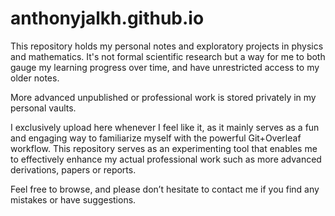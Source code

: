 # anthonyjalkh.github.io

This repository holds my personal notes and exploratory projects in physics and mathematics.
It's not formal scientific research but a way for me to both gauge my learning progress over time, and have unrestricted access to my older notes.

More advanced unpublished or professional work is stored privately in my personal vaults.

I exclusively upload here whenever I feel like it, as it mainly serves as a fun and engaging way to familiarize myself with the powerful Git+Overleaf workflow. This repository serves as an experimenting tool that enables me to effectively enhance my actual professional work such as more advanced derivations, papers or reports.

Feel free to browse, and please don’t hesitate to contact me if you find any mistakes or have suggestions.
